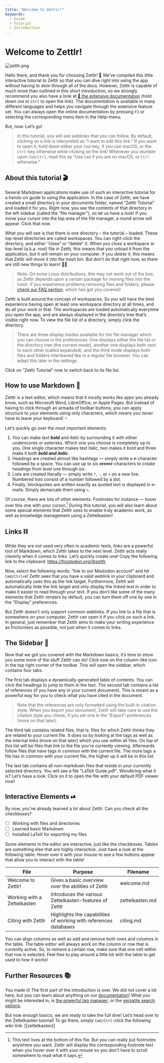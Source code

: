 ```yaml
---
title: "Welcome to Zettlr!"
keywords:
  - Guide
  - Tutorial
  - Introduction
...
```


# Welcome to Zettlr!

 ![zettlr.png](./zettlr.png)

Hello there, and thank you for choosing Zettlr! 🎉 We’ve compiled this little interactive tutorial to Zettlr so that you can dive right into using the app without having to skim through all of the docs. However, Zettlr is capable of much more than outlined in this short introduction, so we strongly recommend you also have a look at [🔗 the extensive documentation](https://docs.zettlr.com/) (hold down `Cmd` or `Ctrl` to open the link). The documentation is available in many different languages and helps you navigate through the extensive feature set. You can always open the online documentation by pressing `F1` or selecting the corresponding menu item in the Help-menu.

But, now: Let’s go!

> In this tutorial, you will see weblinks that you can follow. By default, clicking on a link is interpreted as “I want to edit this link.” If you want to open it, hold down either your `Cmd`-key, if you use macOS, or the `Ctrl`-key otherwise while clicking on the link! Whenever you stumble upon `Cmd/Ctrl`, read this as “Use `Cmd` if you are on macOS, or `Ctrl` otherwise.”

## About this tutorial 🎬

Several Markdown applications make use of such an interactive tutorial for a hands-on guide to using the application. In the case of Zettlr, we have created a small directory in your documents folder, named “Zettlr Tutorial” and loaded it for you. Right now, you see the contents of that directory in the left sidebar (called the “file manager”), so let us have a look! If you move your cursor into the top area of the file manager, a round arrow will appear. Click that now.

What you will see is that there is one directory – the tutorial – loaded. These top-level directories are called workspaces. You can right-click the directory, and either “close” or “delete” it. When you _close_ a workspace or top-level (a.k.a. root) file in Zettlr, this means that you unload it from the application, but it will remain on your computer. If you _delete_ it, this means that Zettlr will move it into the trash bin. But don’t do that right now, as there are still new things to learn! ✍🏼

> Note: On some Linux distributions, this may not work out of the box, as Zettlr depends upon a certain package for moving files into the trash. If you experience problems removing files and folders, please [check our FAQ section](https://docs.zettlr.com/en/faq/#im-using-linux-and-deleting-files-doesnt-move-them-to-the-trash), which has got you covered!

Zettlr is built around the concept of workspaces. So you will have the best experience having open at least one workspace directory at all times, and do all your work in that. The workspaces are loaded automatically everytime you open the app, and are always displayed in the directory tree that’s visible right now. To view the file list of a directory, simply click the directory.

> There are three display modes available for the file manager which you can choose in the preferences. One displays either the file list _or_ the directory tree (the current mode), another one displays both next to each other (called expanded), and the third mode displays both files and folders interleaved like in a regular file browser. You can adapt this later in the settings.

Click on “Zettlr Tutorial” now to switch back to its file list.

## How to use Markdown 📝

Zettlr is a text editor, which means that it mostly works like apps you already know, such as Microsoft Word, LibreOffice, or Apple Pages. But instead of having to click through an armada of toolbar buttons, you can apply structure to your elements using only characters, which means you never have to leave your keyboard! ✨

Let’s quickly go over the most important elements:

1. You can make text **bold** and _italic_ by surrounding it with either underscores or asterisks. Which one you choose is completely up to you. One single character makes text italic, two makes it bold and three make it both __*bold and italic*__.
2. Headings are created almost like hashtags — simply write a `#`-character followed by a space. You can use up to six `######`-characters to create headings from level one through six.
3. Lists are created literally — simply write `*`, `-`, or `+` on a new line. Numbered lists consist of a number followed by a dot.
4. Finally, blockquotes are written exactly as quoted text is displayed in e-mails: Simply demarcate them using `>`.

Of course, there are lots of other elements. Footnotes for instance — hover over this one with your cursor.[^1] During this tutorial, you will also learn about some special elements that Zettlr uses to enable truly academic work, as well as knowledge management using a Zettelkasten!

## Links ⛓

While they are not used very often in academic texts, links are a powerful tool of Markdown, which Zettlr takes to the next level. Zettlr acts really cleverly when it comes to links. Let’s quickly create one! Copy the following link to the clipboard: https://fosstodon.org/@zettlr

Now, select the following words: “link to our Mastodon account” and hit `Cmd/Ctrl+K`! Zettlr sees that you have a valid weblink in your clipboard and automatically uses this as the link target. Furthermore, Zettlr will automatically hide the link target and only display the linked text in order to make it easier to read through your text. If you don’t like some of the many elements that Zettlr renders by default, you can turn them off one by one in the “Display” preferences.

But Zettlr doesn’t only support common weblinks. If you link to a file that is somewhere on your computer, Zettlr can open it if you click on such a link. In general, just remember that Zettlr aims to make your writing experience as frictionless as possible, not just when it comes to links.

## The Sidebar 📎

Now that we got you covered with the Markdown basics, it’s time to show you some more of the stuff Zettlr can do! Click now on the column-like icon in the top right corner of the toolbar. This will open the sidebar, which contains four tabs.

The first tab displays a dynamically-generated table of contents. You can click the headings to jump to them in the text. The second tab contains a list of references (if you have any in your current document). This is meant as a powerful way for you to check what you have cited in the document.

> Note that the references are only formatted using the built-in citation style. When you export your document, Zettlr will take care to use the citation style you chose, if you set one in the “Export”-preferences (more on that later).

The third tab contains related files, that is: files for which Zettlr thinks they are related to your current file. It does so by looking at the tags as well as the internal links (more on that later) which you use within all files. On top of this list will be files that link to the file you're currently viewing. Afterwards follow files that have tags in common with the current file. The more tags a file has in common with your current file, the higher up it will be in this list.

The last tab contains all non-markdown files that reside in your currently selected directory. You will see a file "LaTeX Guide.pdf". Wondering what it is? Let’s have a look: Click on it to open the file with your default PDF viewer now!

## Interactive Elements ⏯

By now, you’ve already learned a lot about Zettlr. Can you check all the checkboxes?

- [ ] Working with files and directories
- [ ] Learned basic Markdown
- [ ] Installed LaTeX for exporting my files

Some elements in the editor are interactive, just like the checkboxes. Tables are something else that are highly interactive. Just have a look at the following table: Hover over it with your mouse to see a few buttons appear that allow you to interact with the table!

| File                        | Purpose                                                          | Filename        |
|-----------------------------|------------------------------------------------------------------|-----------------|
| Welcome to Zettlr!          | Gives a basic overview over the abilities of Zettlr              | welcome.md      |
| Working with a Zettelkasten | Introduces the various Zettelkasten-features of Zettlr           | zettelkasten.md |
| Citing with Zettlr          | Highlights the capabilities of working with references databases | citing.md       |

You can align columns as well as add and remove both rows and columns in the table. The table editor will always work on the column or row that is currently active. So, to remove a certain row, make sure that one cell within that row is selected. Feel free to play around a little bit with the table to get used to how it works!

## Further Resources 📚

You made it! The first part of the introduction is over. We did not cover a lot here, but you can learn about anything on our [documentation](https://docs.zettlr.com/)! What you might be interested in, is [the powerful tag manager](https://docs.zettlr.com/en/reference/settings/#manage-tags), or the [versatile search options](https://docs.zettlr.com/en/core/search/).

But now enough basics, we are ready to take the full dive! Let’s head over to the Zettelkasten tutorial! To go there, simply `Cmd/Ctrl`-click the following wiki-link: [[zettelkasten]]

[^1]: This text lives at the bottom of this file. But you can really put footnotes anywhere you want. Zettlr will display the corresponding footnote text when you hover over it with your mouse so you don't have to scroll somewhere to read what it says.
